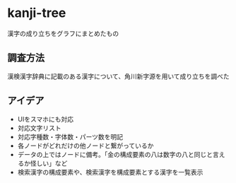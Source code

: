 # kanji-tree
漢字の成り立ちをグラフにまとめたもの

## 調査方法
漢検漢字辞典に記載のある漢字について、角川新字源を用いて成り立ちを調べた

## アイデア
- UIをスマホにも対応
- 対応文字リスト
- 対応字種数・字体数・パーツ数を明記
- 各ノードがどれだけの他ノードと繋がっているか
- データの上ではノードに備考。「金の構成要素の八は数字の八と同じと言えるか怪しい」など
- 検索漢字の構成要素や、検索漢字を構成要素とする漢字を一覧表示
